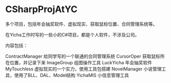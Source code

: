 CSharpProjAtYC
==============

多个项目，包括年会抽奖软件、虚拟现实、获取鼠标位置、合同管理系统等。

在Yicha工作时写的一些小的C#项目，都是个人软件，不涉及公司。

内容包括：

ContractManager 给同学写的一个联通的合同管理系统
CursorOper 获取鼠标所在位置，并记录下来
ImageGroup 组图操作工具
LuckYicha 年会抽奖软件
MyTouchless 虚拟现实的一个实力，使用工具包搭建
NovelManager 小说管理工具，使用了BLL、DAL、Model结构
YichaMIS 小信息管理工具
